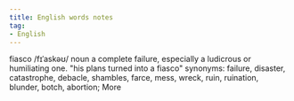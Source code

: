 ```yaml
---
title: English words notes
tag: 
- English
---
```

fiasco
/fɪˈaskəʊ/
noun
a complete failure, especially a ludicrous or humiliating one.
"his plans turned into a fiasco"
synonyms:	failure, disaster, catastrophe, debacle, shambles, farce, mess, wreck, ruin, ruination, blunder, botch, abortion; More
